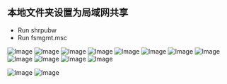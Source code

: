 ## 本地文件夹设置为局域网共享

- 	Run shrpubw
- 	Run fsmgmt.msc 

![Image](https://github.com/user-attachments/assets/afcfa87e-83ae-4759-8000-6b6ae841a94f)
![Image](https://github.com/user-attachments/assets/d4c612dd-d31b-4d35-b703-c6f4ea419768)
![Image](https://github.com/user-attachments/assets/89067e2e-470f-4df1-852e-0e6284d6e582)
![Image](https://github.com/user-attachments/assets/1f15eb7e-6078-4274-b90a-6ab955a02c62)
![Image](https://github.com/user-attachments/assets/86c4258c-1a42-488a-ad04-69169f65389b)
![Image](https://github.com/user-attachments/assets/431b5dba-1a13-4f5b-994d-f034ca2ce1e6)
![Image](https://github.com/user-attachments/assets/33da4c6a-bba6-4b9f-a3c7-8d66965a1045)
![Image](https://github.com/user-attachments/assets/cd90c514-2861-48aa-a4b9-848844c8161d)
![Image](https://github.com/user-attachments/assets/cfefddde-085a-475c-b3a8-e3742e7644f3)
![Image](https://github.com/user-attachments/assets/829f80da-49ec-424a-807a-459a98696b0f)
![Image](https://github.com/user-attachments/assets/5dde43e8-1e01-4ebb-ac99-54a2a50b6aa2)
![Image](https://github.com/user-attachments/assets/5277dc2d-bcf1-4777-a917-aa3c7c8db7eb)

![Image](https://github.com/user-attachments/assets/1b53bcb0-04e2-4eb2-8a80-2bb980161bd2)
![Image](https://github.com/user-attachments/assets/01e802af-99ee-44a4-9651-af0571323de6)